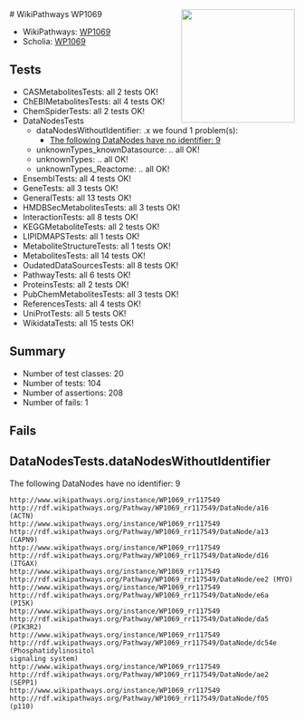 <img style="float: right; width: 200px" src="https://upload.wikimedia.org/wikipedia/commons/thumb/8/83/Wplogo_with_text_500.png/640px-Wplogo_with_text_500.png" />
# WikiPathways WP1069

* WikiPathways: [WP1069](https://new.wikipathways.org/pathways/WP1069)
* Scholia: [WP1069](https://scholia.toolforge.org/wikipathways/WP1069)
## Tests
* CASMetabolitesTests: all 2 tests OK!
* ChEBIMetabolitesTests: all 4 tests OK!
* ChemSpiderTests: all 2 tests OK!
* DataNodesTests
    * dataNodesWithoutIdentifier: .x we found 1 problem(s):
        * [The following DataNodes have no identifier: 9](#d2d32fa8)
    * unknownTypes_knownDatasource: .. all OK!
    * unknownTypes: .. all OK!
    * unknownTypes_Reactome: .. all OK!
* EnsemblTests: all 4 tests OK!
* GeneTests: all 3 tests OK!
* GeneralTests: all 13 tests OK!
* HMDBSecMetabolitesTests: all 3 tests OK!
* InteractionTests: all 8 tests OK!
* KEGGMetaboliteTests: all 2 tests OK!
* LIPIDMAPSTests: all 1 tests OK!
* MetaboliteStructureTests: all 1 tests OK!
* MetabolitesTests: all 14 tests OK!
* OudatedDataSourcesTests: all 8 tests OK!
* PathwayTests: all 6 tests OK!
* ProteinsTests: all 2 tests OK!
* PubChemMetabolitesTests: all 3 tests OK!
* ReferencesTests: all 4 tests OK!
* UniProtTests: all 5 tests OK!
* WikidataTests: all 15 tests OK!


## Summary

* Number of test classes: 20
* Number of tests: 104
* Number of assertions: 208
* Number of fails: 1

## Fails

<a name="d2d32fa8" />

## DataNodesTests.dataNodesWithoutIdentifier

The following DataNodes have no identifier: 9
```
http://www.wikipathways.org/instance/WP1069_rr117549 http://rdf.wikipathways.org/Pathway/WP1069_rr117549/DataNode/a16 (ACTN)
http://www.wikipathways.org/instance/WP1069_rr117549 http://rdf.wikipathways.org/Pathway/WP1069_rr117549/DataNode/a13 (CAPN9)
http://www.wikipathways.org/instance/WP1069_rr117549 http://rdf.wikipathways.org/Pathway/WP1069_rr117549/DataNode/d16 (ITGAX)
http://www.wikipathways.org/instance/WP1069_rr117549 http://rdf.wikipathways.org/Pathway/WP1069_rr117549/DataNode/ee2 (MYO)
http://www.wikipathways.org/instance/WP1069_rr117549 http://rdf.wikipathways.org/Pathway/WP1069_rr117549/DataNode/e6a (PI5K)
http://www.wikipathways.org/instance/WP1069_rr117549 http://rdf.wikipathways.org/Pathway/WP1069_rr117549/DataNode/da5 (PIK3R2)
http://www.wikipathways.org/instance/WP1069_rr117549 http://rdf.wikipathways.org/Pathway/WP1069_rr117549/DataNode/dc54e (Phosphatidylinositol
signaling system)
http://www.wikipathways.org/instance/WP1069_rr117549 http://rdf.wikipathways.org/Pathway/WP1069_rr117549/DataNode/ae2 (SEPP1)
http://www.wikipathways.org/instance/WP1069_rr117549 http://rdf.wikipathways.org/Pathway/WP1069_rr117549/DataNode/f05 (p110)
```

